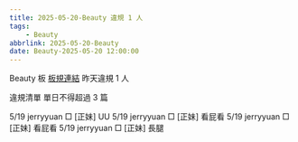 ```yaml
---
title: 2025-05-20-Beauty 違規 1 人
tags:
    - Beauty
abbrlink: 2025-05-20-Beauty
date: Beauty-2025-05-20 12:00:00
---
```

Beauty 板 [板規連結](https://www.ptt.cc/bbs/Beauty/M.1630069980.A.84B.html)
昨天違規 1 人
<!-- more -->

違規清單
單日不得超過 3 篇

5/19 jerryyuan □ [正妹] UU
5/19 jerryyuan □ [正妹] 看屁看
5/19 jerryyuan □ [正妹] 看屁看
5/19 jerryyuan □ [正妹] 長腿
